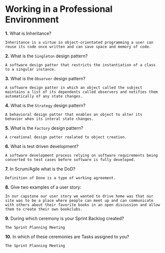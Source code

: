# Working in a Professional Environment

**1.** What is Inheritance?
<!-- enter you answer in the space below -->
```
Inheritance is a virtue in object-orientated programming a user can reuse its code once written and can save space and memory of code. 
```
**2.** What is the `Singleton` design pattern?
<!-- enter you answer in the space below -->
```
A software design patter that restricts the instantiation of a class to a singular instance.
```
**3.** What is the `Observer` design pattern?
<!-- enter you answer in the space below -->
```
A software design patter in which an object called the subject maintains a list of its dependents called observers and notifies them automatically of any state changes.
```
**4.** What is the `Strategy` design pattern?
<!-- enter you answer in the space below -->
```
A behavioral design patter that enables an object to alter its behavior when its interal state changes.
```
**5.** What is the `Factory` design pattern?
<!-- enter you answer in the space below -->
```
A creational design patter realated to object creation.
```
**6.** What is test driven development?
<!-- enter you answer in the space below -->
```
A software development process relying on software requirements being converted to test cases before software is fully developed.
```
**7.** In Scrum/Agile what is the DoD?
<!-- enter you answer in the space below -->
```
Definition of Done is a type of working agreement.
```
**8.** Give two examples of a user story:
<!-- enter you answer in the space below -->
```
In our capstone our user story we wanted to drive home was that our site was to be a place where people can meet up and can communicate with others about their favorite books in an open discussion and allow them to create their own bookclubs.
```
**9.** During which ceremony is your Sprint Backlog created?
<!-- enter you answer in the space below -->
```
The Sprint Planning Meeting
```
**10.** In which of these ceremonies are Tasks assigned to you?
<!-- enter you answer in the space below -->
```
The Sprint Planning Meeting
```